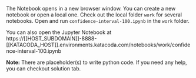 The Notebook opens in a new browser window. You can create a new notebook or open a local one. Check out the local folder `work` for several notebooks. Open and run `confidence-interval-100.ipynb` in the `work` folder.

You can also open the Jupyter Notebook at https://[[HOST_SUBDOMAIN]]-8888-[[KATACODA_HOST]].environments.katacoda.com/notebooks/work/confidence-interval-100.ipynb

**Note:**
There are placeholder(s) to write python code. If you need any help, you can checkout solution tab.